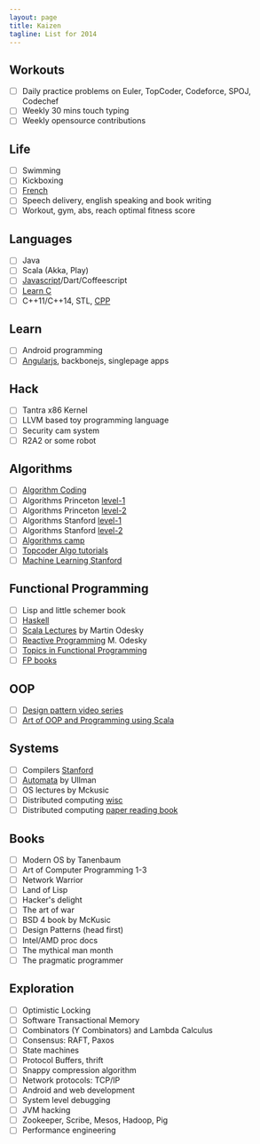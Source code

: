 ```yaml
---
layout: page
title: Kaizen
tagline: List for 2014
---
```



## Workouts

- [ ] Daily practice problems on Euler, TopCoder, Codeforce, SPOJ, Codechef
- [ ] Weekly 30 mins touch typing
- [ ] Weekly opensource contributions

## Life

- [ ] Swimming
- [ ] Kickboxing
- [ ] [French](http://www.duolingo.com/skill/fr/Basics-2/1)
- [ ] Speech delivery, english speaking and book writing
- [ ] Workout, gym, abs, reach optimal fitness score

## Languages

- [ ] Java
- [ ] Scala (Akka, Play)
- [ ] [Javascript](http://www.codecademy.com/tracks/javascript)/Dart/Coffeescript
- [ ] [Learn C](http://c.learncodethehardway.org/book/)
- [ ] C++11/C++14, STL, [CPP](http://www.learncpp.com)

## Learn

- [ ] Android programming
- [ ] [Angularjs](https://github.com/jmcunningham/AngularJS-Learning), backbonejs, singlepage apps

## Hack

- [ ] Tantra x86 Kernel
- [ ] LLVM based toy programming language
- [ ] Security cam system
- [ ] R2A2 or some robot

## Algorithms

- [ ] [Algorithm Coding](./algorithms.html)
- [ ] Algorithms Princeton [level-1](https://class.coursera.org/algs4partI-003/lecture)
- [ ] Algorithms Princeton [level-2](https://class.coursera.org/algs4partII-002/lecture)
- [ ] Algorithms Stanford [level-1](https://class.coursera.org/algo-003/lecture)
- [ ] Algorithms Stanford [level-2](https://class.coursera.org/algo2-2012-001/lecture)
- [ ] [Algorithms camp](http://www.youtube.com/watch?v=vZ2Wn6Ly8Ok&playnext=1&list=PL713C10F05D6BB7BF)
- [ ] [Topcoder Algo tutorials](http://community.topcoder.com/tc?module=Static&d1=tutorials&d2=alg_index)
- [ ] [Machine Learning Stanford](https://class.coursera.org/ml-004/lecture)

## Functional Programming

- [ ] Lisp and little schemer book
- [ ] [Haskell](http://www.scs.stanford.edu/11au-cs240h/)
- [ ] [Scala Lectures](https://class.coursera.org/progfun-003/lecture) by Martin Odesky
- [ ] [Reactive Programming](https://class.coursera.org/reactive-001/lecture) M. Odesky
- [ ] [Topics in Functional Programming](http://en.wikipedia.org/wiki/List_of_functional_programming_topics)
- [ ] [FP books](http://alexott.net/en/fp/books/)

## OOP

- [ ] [Design pattern video series](https://www.youtube.com/watch?v=wiQdrH2YpT4&list=PLF206E906175C7E07)
- [ ] [Art of OOP and Programming using Scala](https://www.youtube.com/watch?v=6TJVuuqHxKo&list=PL0B0820169DCF0AD2)

## Systems

- [ ] Compilers [Stanford](https://class.coursera.org/compilers-003/lecture)
- [ ] [Automata](https://class.coursera.org/automata-002/lecture) by Ullman
- [ ] OS lectures by Mckusic
- [ ] Distributed computing [wisc](http://pages.cs.wisc.edu/~cs739-1/ )
- [ ] Distributed computing [paper reading book](http://pdos.csail.mit.edu/dsrg/)

## Books

- [ ] Modern OS by Tanenbaum
- [ ] Art of Computer Programming 1-3
- [ ] Network Warrior
- [ ] Land of Lisp
- [ ] Hacker's delight
- [ ] The art of war
- [ ] BSD 4 book by McKusic
- [ ] Design Patterns (head first)
- [ ] Intel/AMD proc docs
- [ ] The mythical man month
- [ ] The pragmatic programmer

## Exploration

- [ ] Optimistic Locking
- [ ] Software Transactional Memory
- [ ] Combinators (Y Combinators) and Lambda Calculus
- [ ] Consensus: RAFT, Paxos
- [ ] State machines
- [ ] Protocol Buffers, thrift
- [ ] Snappy compression algorithm
- [ ] Network protocols: TCP/IP
- [ ] Android and web development
- [ ] System level debugging
- [ ] JVM hacking
- [ ] Zookeeper, Scribe, Mesos, Hadoop, Pig
- [ ] Performance engineering
